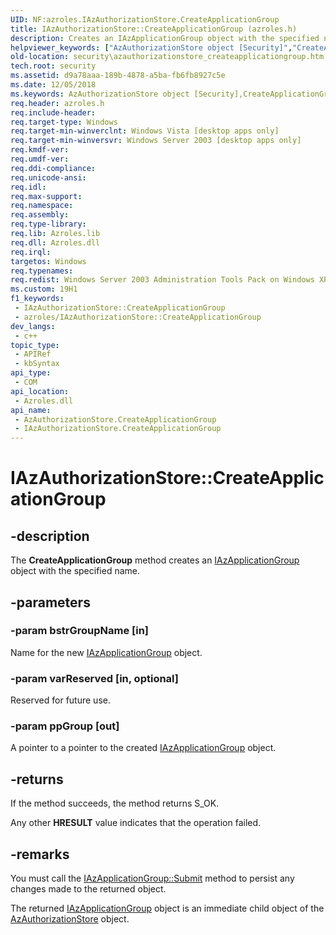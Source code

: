 ```yaml
---
UID: NF:azroles.IAzAuthorizationStore.CreateApplicationGroup
title: IAzAuthorizationStore::CreateApplicationGroup (azroles.h)
description: Creates an IAzApplicationGroup object with the specified name.
helpviewer_keywords: ["AzAuthorizationStore object [Security]","CreateApplicationGroup method","CreateApplicationGroup","CreateApplicationGroup method [Security]","CreateApplicationGroup method [Security]","AzAuthorizationStore object","CreateApplicationGroup method [Security]","IAzAuthorizationStore interface","IAzAuthorizationStore interface [Security]","CreateApplicationGroup method","IAzAuthorizationStore.CreateApplicationGroup","IAzAuthorizationStore::CreateApplicationGroup","azroles/IAzAuthorizationStore::CreateApplicationGroup","security.azauthorizationstore_createapplicationgroup"]
old-location: security\azauthorizationstore_createapplicationgroup.htm
tech.root: security
ms.assetid: d9a78aaa-189b-4878-a5ba-fb6fb8927c5e
ms.date: 12/05/2018
ms.keywords: AzAuthorizationStore object [Security],CreateApplicationGroup method, CreateApplicationGroup, CreateApplicationGroup method [Security], CreateApplicationGroup method [Security],AzAuthorizationStore object, CreateApplicationGroup method [Security],IAzAuthorizationStore interface, IAzAuthorizationStore interface [Security],CreateApplicationGroup method, IAzAuthorizationStore.CreateApplicationGroup, IAzAuthorizationStore::CreateApplicationGroup, azroles/IAzAuthorizationStore::CreateApplicationGroup, security.azauthorizationstore_createapplicationgroup
req.header: azroles.h
req.include-header: 
req.target-type: Windows
req.target-min-winverclnt: Windows Vista [desktop apps only]
req.target-min-winversvr: Windows Server 2003 [desktop apps only]
req.kmdf-ver: 
req.umdf-ver: 
req.ddi-compliance: 
req.unicode-ansi: 
req.idl: 
req.max-support: 
req.namespace: 
req.assembly: 
req.type-library: 
req.lib: Azroles.lib
req.dll: Azroles.dll
req.irql: 
targetos: Windows
req.typenames: 
req.redist: Windows Server 2003 Administration Tools Pack on Windows XP
ms.custom: 19H1
f1_keywords:
 - IAzAuthorizationStore::CreateApplicationGroup
 - azroles/IAzAuthorizationStore::CreateApplicationGroup
dev_langs:
 - c++
topic_type:
 - APIRef
 - kbSyntax
api_type:
 - COM
api_location:
 - Azroles.dll
api_name:
 - AzAuthorizationStore.CreateApplicationGroup
 - IAzAuthorizationStore.CreateApplicationGroup
---
```


# IAzAuthorizationStore::CreateApplicationGroup


## -description

The <b>CreateApplicationGroup</b> method creates an <a href="/windows/desktop/api/azroles/nn-azroles-iazapplicationgroup">IAzApplicationGroup</a> object with the specified name.

## -parameters

### -param bstrGroupName [in]

Name for the new <a href="/windows/desktop/api/azroles/nn-azroles-iazapplicationgroup">IAzApplicationGroup</a> object.

### -param varReserved [in, optional]

Reserved for future use.

### -param ppGroup [out]

A pointer to a pointer to the created <a href="/windows/desktop/api/azroles/nn-azroles-iazapplicationgroup">IAzApplicationGroup</a> object.

## -returns

 If the method succeeds, the method returns S_OK.

Any other <b>HRESULT</b> value indicates that the operation failed.

## -remarks

You must call the <a href="/windows/desktop/api/azroles/nf-azroles-iazapplicationgroup-submit">IAzApplicationGroup::Submit</a> method to persist any changes made to the returned object.

The returned <a href="/windows/desktop/api/azroles/nn-azroles-iazapplicationgroup">IAzApplicationGroup</a> object is an immediate child object of the <a href="/windows/desktop/api/azroles/nn-azroles-iazauthorizationstore">AzAuthorizationStore</a> object.